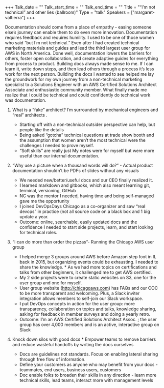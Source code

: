 +++
Talk_date = ""
Talk_start_time = ""
Talk_end_time = ""
Title = "“I’m not technical” and other lies (ballroom)"
Type = "talk"
Speakers = ["margaret-valtierra"]
+++

Documentation should come from a place of empathy - easing someone else’s journey can enable them to do even more innovation. Documentation requires feedback and requires humility. I used to be one of those women who said “but I’m not technical.” Even after I had created technical marketing materials and guides and lead the third largest user group for AWS in North America. Done well, documentation lowers the barriers for others, foster open collaboration, and create adaptive guides for everything from process to product. Building docs always made sense to me. If I can learn it, write down steps, and then lead others through a process it’s less work for the next person. Building the docs I wanted to see helped me lay the groundwork for my own journey from a non-technical marketing specialist to a Solutions Engineer with an AWS Certified Solutions Architect Associate and enthusiastic community member. What finally made me realize that I could be technical and could confidently do technical work was documentation. 

1. What is a “fake” architect? I’m surrounded by mechanical engineers and “real” architects . 
    * Starting off with a non-technical outsider perspective can help, but people like the details 
    * Being asked “gotcha” technical questions at trade show booth and the assumption that women aren’t the most technical were the challenges I needed to prove myself. 
    * “Soft skills” are really just My notes were for myself but were more useful than our internal documentation.

2. “Why use a picture when a thousand words will do?” - Actual product documentation shouldn’t be PDFs of slides without any visuals 
    * We needed new/better/useful docs and our CEO finally realized it. 
    * I learned markdown and gitbooks, which also meant learning git, terminal, versioning, GitHub 
    * NC was the mentor I needed, having time and being self-managed gave me the opportunity 
    * I joined DevOpsDays Chicago as a co-organizer and saw “real devops” in practice (not all source code on a black box and 1 big update a year.
    * Outcome: online, searchable, easily updated docs and the confidence I needed to start side projects, learn, and start looking for technical roles.

3. “I can do more than order the pizzas”- Running the Chicago AWS user group 
    * I helped merge 3 groups around AWS before Amazon step foot in IL back in 2015, but organizing events could be exhausting. I needed to share the knowledge. * As we had more topics on certifications and talks from other beginners, it challenged me to get AWS certified. 
    * My 2 side projects were to create static websites on S3, one for the user group and one for myself. 
    * User group website (http://chicagoaws.com) has FAQs and our COC to be more transparent and welcoming. Plus, a Slack inviter integration allows members to self-join our Slack workspace. 
    * I put DevOps concepts in action for the user group: more transparency, collaboration on topics and talks, knowledge sharing, asking for feedback in member surveys and doing a yearly retro. 
    * Outcome: I’m an AWS Certified Solutions Architect Assoc. ; the user group has over 4,000 members and is an active, interactive group on Slack

4. Knock down silos with good docs * Empower teams to remove barriers and reduce wasteful handoffs by writing the docs ourselves 
    * Docs are guidelines not standards. Focus on enabling lateral sharing through free flow of information. 
    * Define your customers as anyone who may benefit from your docs - teammates, end users, business users, customers 
    * Doc enable folks to broaden their skills in any direction - learn more technical skills, lead teams, interact more with management levels
